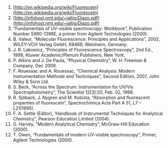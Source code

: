 1. [http://en.wikipedia.org/wiki/Fluorescein](http://en.wikipedia.org/wiki/Fluorescein)
2. [http://infohost.nmt.edu/~jaltig/Diazo.pdf](http://infohost.nmt.edu/~jaltig/Diazo.pdf)
3. “Fundamentals of UV-visible spectroscopy: Workbook”, Publication Number 5980-1398E, a primer from Agilent Technologies (2000).
4. B. Valeur, “Molecular Fluorescence: Principles and Applications”, 2002, WILEY-VCH Verlag GmbH, 69469, Weinheim, Germany.
5. J. R. Lakowicz, “Principles of Fluorescence Spectroscopy”, 2nd Ed., 1999, Kluwer Academic/Plenum Publishers, New York.
6. P. Atkins and J. De Paula, “Physical Chemistry”, W. H. Freeman & Company, Dec 2009.
7. F. Rouessac and A. Rouessac, “Chemical Analysis: Modern Instrumentation Methods and Techniques”, Second Edition, 2007, John Wiley & Sons Ltd.
8. S. Beck, “Across the Spectrum: Instrumentation for UV/Vis Spectrophotometry”, The Scientist 12[3]:20, Feb. 02, 1998.
9. R. Sjöback, J. Nygren and M. Kubista, “Absorption and fluorescent properties of fluorescein”, Spectrochimica Acta Part A 51, L7 – L21(1995).
10. F. A. Settle (Editor), ‘Handbook of Instrumental Techniques for Analytical Chemistry”, Pearson Education Limited (2004).
11. D. Harvey, “Modern Analytical Chemistry”, McGraw-Hill Education (2000).
12. T. Owen, “Fundamentals of modern UV-visible spectroscopy”, Primer, Agilent Technologies (2000).
